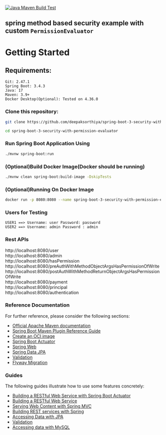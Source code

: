 [![Java Maven Build Test](https://github.com/deepaksorthiya/spring-boot-3-security-with-permission-evaluator/actions/workflows/maven-build.yml/badge.svg)](https://github.com/deepaksorthiya/spring-boot-3-security-with-permission-evaluator/actions/workflows/maven-build.yml)

## spring method based security example with custom ```PermissionEvaluator```

# Getting Started

## Requirements:

```
Git: 2.47.1
Spring Boot: 3.4.3
Java: 17
Maven: 3.9+
Docker Desktop(Optional): Tested on 4.36.0
```

### Clone this repository:

```bash
git clone https://github.com/deepaksorthiya/spring-boot-3-security-with-permission-evaluator.git
```

```bash
cd spring-boot-3-security-with-permission-evaluator
```

### Run Spring Boot Application Using

```bash
./mvnw spring-boot:run
```  

### (Optional)Build Docker Image(Docker should be running)

```bash
./mvnw clean spring-boot:build-image -DskipTests
```

### (Optional)Running On Docker Image

```bash
docker run -p 8080:8080 --name spring-boot-3-security-with-permission-evaluator deepaksorthiya/spring-boot-3-security-with-permission-evaluator:0.0.1-SNAPSHOT
```

### Users for Testing

```
USER1 ==> Username: user Password: password
USER2 ==> Username: admin Password : admin
```

### Rest APIs

http://localhost:8080/user <br>
http://localhost:8080/admin <br>
http://localhost:8080/hasPermission <br>
http://localhost:8080/preAuthWithMethodObjectArgsHasPermissionOfWrite <br>
http://localhost:8080/postAuthWithMethodReturnObjectArgsHasPermissionOfWrite <br>
http://localhost:8080/payment <br>
http://localhost:8080/principal <br>
http://localhost:8080/authentication

### Reference Documentation

For further reference, please consider the following sections:

* [Official Apache Maven documentation](https://maven.apache.org/guides/index.html)
* [Spring Boot Maven Plugin Reference Guide](https://docs.spring.io/spring-boot/maven-plugin)
* [Create an OCI image](https://docs.spring.io/spring-boot/maven-plugin/build-image.html)
* [Spring Boot Actuator](https://docs.spring.io/spring-boot/reference/actuator/index.html)
* [Spring Web](https://docs.spring.io/spring-boot/reference/web/servlet.html)
* [Spring Data JPA](https://docs.spring.io/spring-boot/reference/data/sql.html#data.sql.jpa-and-spring-data)
* [Validation](https://docs.spring.io/spring-boot//io/validation.html)
* [Flyway Migration](https://docs.spring.io/spring-boot/how-to/data-initialization.html#howto.data-initialization.migration-tool.flyway)

### Guides

The following guides illustrate how to use some features concretely:

* [Building a RESTful Web Service with Spring Boot Actuator](https://spring.io/guides/gs/actuator-service/)
* [Building a RESTful Web Service](https://spring.io/guides/gs/rest-service/)
* [Serving Web Content with Spring MVC](https://spring.io/guides/gs/serving-web-content/)
* [Building REST services with Spring](https://spring.io/guides/tutorials/rest/)
* [Accessing Data with JPA](https://spring.io/guides/gs/accessing-data-jpa/)
* [Validation](https://spring.io/guides/gs/validating-form-input/)
* [Accessing data with MySQL](https://spring.io/guides/gs/accessing-data-mysql/)
